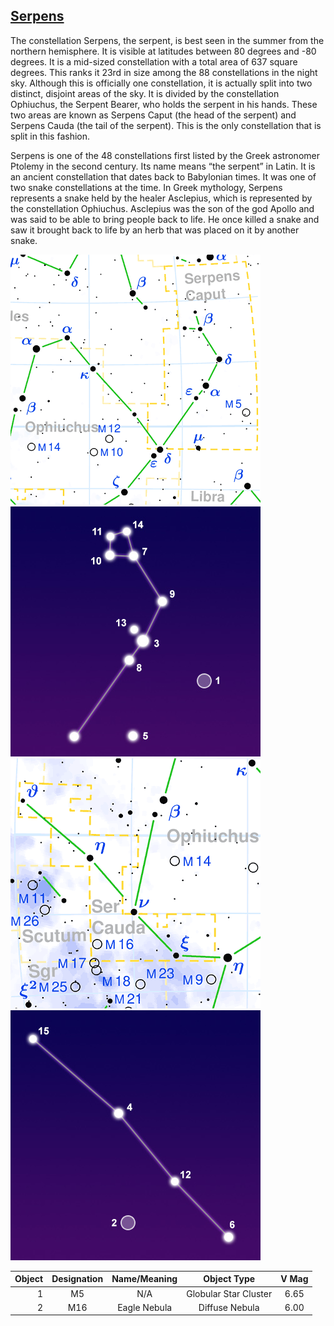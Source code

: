 ## [Serpens](http://www.seasky.org/constellations/constellation-serpens.html)

The constellation Serpens, the serpent, is best seen in the summer from the northern hemisphere. It is visible at latitudes between 80 degrees and -80 degrees. It is a mid-sized constellation with a total area of 637 square degrees. This ranks it 23rd in size among the 88 constellations in the night sky. Although this is officially one constellation, it is actually split into two distinct, disjoint areas of the sky. It is divided by the constellation Ophiuchus, the Serpent Bearer, who holds the serpent in his hands. These two areas are known as Serpens Caput (the head of the serpent) and Serpens Cauda (the tail of the serpent). This is the only constellation that is split in this fashion.

Serpens is one of the 48 constellations first listed by the Greek astronomer Ptolemy in the second century. Its name means “the serpent” in Latin. It is an ancient constellation that dates back to Babylonian times. It was one of two snake constellations at the time. In Greek mythology, Serpens represents a snake held by the healer Asclepius, which is represented by the constellation Ophiuchus. Asclepius was the son of the god Apollo and was said to be able to bring people back to life. He once killed a snake and saw it brought back to life by an herb that was placed on it by another snake.

![alt text](./img/serpens/serpens.01.png "Serpens")
![alt text](./img/serpens/serpens.02.jpg "Serpens")
![alt text](./img/serpens/serpens.03.png "Serpens")
![alt text](./img/serpens/serpens.04.jpg "Serpens")

|Object|Designation|Name/Meaning|Object Type|V Mag|
---:|:---:|:---:|:---:|:---:
1|M5|N/A|Globular Star Cluster|6.65
2|M16|Eagle Nebula|Diffuse Nebula|6.00
